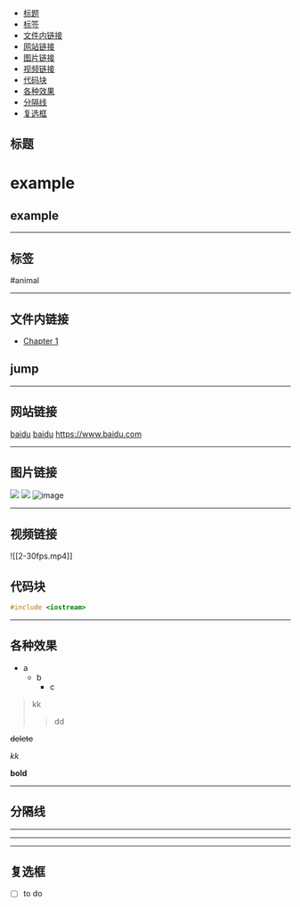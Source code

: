 - [标题](#标题)
- [标签](#标签)
- [文件内链接](#文件内链接)
- [网站链接](#网站链接)
- [图片链接](#图片链接)
- [视频链接](#视频链接)
- [代码块](#代码块)
- [各种效果](#各种效果)
- [分隔线](#分隔线)
- [复选框](#复选框)
## 标题
# example
## example
***
## 标签
#animal
***
## 文件内链接
* [Chapter 1](#jump)
## jump
***
## 网站链接
[baidu](https://www.baidu.com)
[baidu](https://baidu.com "main site")
<https://www.baidu.com>
***
## 图片链接
![](TheImage.png)
![](TheImage.gif)
![image](https://img2.baidu.com/it/u=396436058,219850851&fm=253&app=138&size=w931&n=0&f=JPEG&fmt=auto?sec=1708880400&t=65ff3edcf468afcb21053913c33f6cd5)
***
## 视频链接
![[2-30fps.mp4]]
## 代码块
```cpp
#include <iostream>
```
***
## 各种效果
+ a
  - b
    * c

> kk
> 
> > dd

~~delete~~

_kk_

**bold**
***
## 分隔线
***

---

___
## 复选框
- [ ] to do